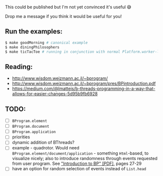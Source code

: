 This could be published but I'm not yet convinced it's useful :sweat_smile:

Drop me a message if you think it would be useful for you!

## Run the examples:

```bash
$ make goodMorning # canonical example
$ make diningPhilosophers
$ make ticTacToe # running in conjunction with normal Platform.worker-like app!
```

## Reading:

- http://www.wisdom.weizmann.ac.il/~bprogram/
- http://www.wisdom.weizmann.ac.il/~bprogram/pres/BPintroduction.pdf
- https://medium.com/@lmatteis/b-threads-programming-in-a-way-that-allows-for-easier-changes-5d95b9fb6928 

## TODO:

- [ ] `BProgram.element`
- [ ] `BProgram.document`
- [ ] `BProgram.application`
- [ ] priorities
- [ ] dynamic addition of BThreads?
- [ ] example - quadrotor. Would need `BProgram.element/document/application` - something `Html`-based, to visualize nicely; also to introduce randomness through events requested from user program. See ["Introduction to BP" [PDF]](http://www.wisdom.weizmann.ac.il/~bprogram/pres/BPintroduction.pdf), pages 27-29
- [ ] have an option for random selection of events instead of `List.head`
